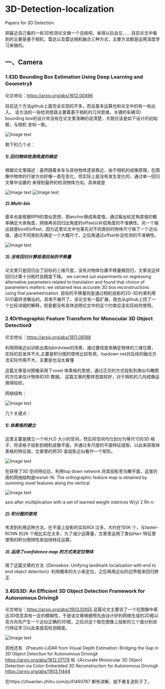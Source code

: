 # 3D-Detection-localization
Papers for 3D Detection


把最近自己看的一些3D检测论文做一个总结吧，省得以后会忘……
目前论文中看到的主要是基于相机、雷达以及雷达相机融合三种方式，主要方法都是运用深度学习来做的。

## 一、Camera
### 1.《3D Bounding Box Estimation Using Deep Learning and Geometry》

论文地址：https://arxiv.org/abs/1612.00496 

目前这个方法github上面完全实现的不多，而且基本运算也和论文中的有一些出入。
该方法的一些检测思路主要着基于相机的几何思维，关键的车辆3D bounding box的设计并没有在论文里准确的说清楚，大致应该是如下设计的初始框，与相机
坐标一致。

![Image text](https://github.com/WAN96/3D-Detection-localization/blob/master/image/1.png)

剩下的几个点：

##### 1).回归物体检测角度的确定
根据论文里描述：虽然随着本车与其他物体逐渐靠近，由于相机的成像原理，在图像中物体的行驶方向好像一直在变化，但实际上是没有发生变化的，通过单一回归
文章中设置的  来得到最终的检测物体方向。具体就是  

![Image text](https://github.com/WAN96/3D-Detection-localization/blob/master/image/2.png) ![Image text](https://github.com/WAN96/3D-Detection-localization/blob/master/image/3.png)

##### 2).Multi-bin
基本也是依据RPN的类似思想，把anchor换成角度值，通过输出给定角度值的概率确定大体角度，网络再另回归出角度的offset以补偿角度的不准确性。另一个输出就是box的offset，因为这里论文中也事先对不同类别的物体尺寸做了一个近似值，通过不同类别先确定一个大概尺寸，之后再通过offset补足检测的不准确性。

![Image text](https://github.com/WAN96/3D-Detection-localization/blob/master/image/4.png)

##### 3).没有回归计算检测目标的平移量
论文里只是回归出了目标的三维尺度，没有对物体位置平移量做回归，文章说这样回归计算十分耗时且精度下降。
we carried out experiments on regressing alternative parameters related to translation and found that choice of parameters matters: we obtained less accurate 3D box reconstructions using that parametrization. 
目标的平移量则是通过相机投影的2D-3D约束利用SVD最终求解出的。具体不展开了，该论文有一篇扩展，我也从github上找了一个比较详细的解释，但是都没有具体说明论文中的这个约束应该实际如何使用。

### 2.《Orthographic Feature Transform for Monocular 3D Object Detection》
论文地址：https://arxiv.org/abs/1811.08188 

利用网络近似训练出类似birdview的场景，通过置信度来确定物体的三维位置，实际的启发并不大,主要是积分图的使用比较有用，topdown net对后续的融合方法实际作用不大，主要是也没太看懂

这篇文章是对图像采用了voxel 体素格的思想，通过正交的方式投影到类似鸟瞰图的方位来估计物体的3D 数据。
这篇文章的整体思路较好，对于相机的几何成像运用得较好。

网络结构：

![Image text](https://github.com/WAN96/3D-Detection-localization/blob/master/image/5.png)

几个关键点：
##### 1).体素格的建立
这里主要是建立一个W,H,D 大小的空间，然后将空间均匀划分为等尺寸的3D 格子，将该格子投影到相机成像平面，并通过多尺度的平面特征提取，以此来获取体素格的特征值，文章里的把3D 盒投影近似看作一个矩形。

![Image text](https://github.com/WAN96/3D-Detection-localization/blob/master/image/6.png)

在获得了3D 空间特征后，利用top down network 将其投影至鸟瞰平面，这里的用的网络结构是resnet-16.
The orthographic feature map is obtained by summing voxel features along the vertical

![Image text](https://github.com/WAN96/3D-Detection-localization/blob/master/image/7.png)

axis after multiplication with a set of learned weight matrices W(y) 2 Rn n:


##### 2).积分图的使用
考虑到利用这种方法，在平面上投影的实际ROI 过多，大约在150K 个，与faster-RCNN 的2K 个相比实在太多，为了减少运算量，文章里运用了类似Harr 特征里使用的积分图特性来加快特征运算。

##### 3).运用了confidence map 的方式来定位物体
用了这篇文章的方法《Densebox: Unifying landmark localization with end to end
object detection》利用概率的大小来定位，之后再用近似的边界框来回归修正

### 3.《GS3D: An Efficient 3D Object Detection Framework for Autonomous Driving》
论文地址：https://arxiv.org/abs/1903.10955 
这篇论文主要说了一个在图像中表达3D信息具有一定的模糊性，于是该文章根据预先由设计好的网络生成的2D框以及方向先产生一个近似正确的3D框，之后对这个框在图像上投影的三个面分别进行特征学习以此来提高检测精度。

![Image text](https://github.com/WAN96/3D-Detection-localization/blob/master/image/8.png)

其他还有
《Pseudo-LiDAR from Visual Depth Estimation: Bridging the Gap in 3D Object Detection for Autonomous Driving》 https://arxiv.org/abs/1812.07179 和《Accurate Monocular 3D Object Detection via Color-Embedded 3D Reconstruction for Autonomous Driving》 https://arxiv.org/abs/1903.11444 

在https://zhuanlan.zhihu.com/p/41460767 都有讲解，就不重复造轮子了。
